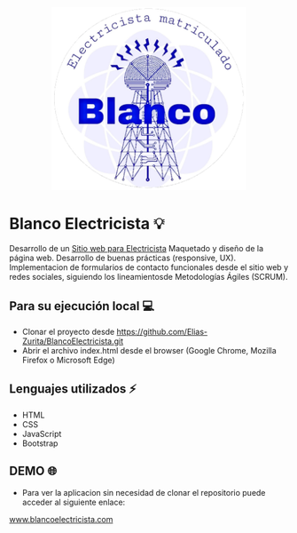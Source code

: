 <p align="center">
   <a href="https://blancoelectricista.com"><img src="https://github.com/Elias-Zurita/ElectricistaBlancoWeb/blob/master/img/logoRedondo.png" style= "width: 350px"></a>
</p>

# Blanco Electricista :bulb:

Desarrollo de un <a href="https://blancoelectricista.com">Sitio web para Electricista</a>
Maquetado y diseño de la página web.
Desarrollo de buenas prácticas (responsive, UX).
Implementacion de formularios de contacto funcionales desde el sitio web y redes sociales, siguiendo los lineamientosde Metodologías Ágiles (SCRUM).

## Para su ejecución local :computer:
- Clonar el proyecto desde https://github.com/Elias-Zurita/BlancoElectricista.git
- Abrir el archivo index.html desde el browser (Google Chrome, Mozilla Firefox o Microsoft Edge)

## Lenguajes utilizados :zap:
- HTML
- CSS
- JavaScript
- Bootstrap

## DEMO :globe_with_meridians:
- Para ver la aplicacion sin necesidad de clonar el repositorio puede acceder al siguiente enlace: 

www.blancoelectricista.com

